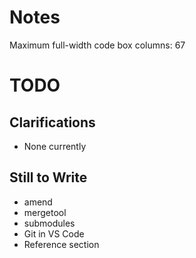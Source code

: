 # Notes

Maximum full-width code box columns: 67

# TODO

## Clarifications

* None currently

## Still to Write

* amend
* mergetool
* submodules
* Git in VS Code
* Reference section
